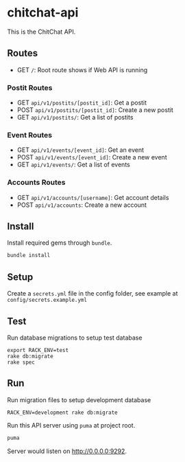 # chitchat-api

This is the ChitChat API.

## Routes

* GET `/`: Root route shows if Web API is running

### Postit Routes

* GET `api/v1/postits/[postit_id]`: Get a postit
* POST `api/v1/postits/[postit_id]`: Create a new postit
* GET `api/v1/postits/`: Get a list of postits

### Event Routes

* GET `api/v1/events/[event_id]`: Get an event
* POST `api/v1/events/[event_id]`: Create a new event
* GET `api/v1/events/`: Get a list of events

### Accounts Routes

* GET `api/v1/accounts/[username]`: Get account details
* POST `api/v1/accounts`: Create a new account

## Install

Install required gems through `bundle`.  

```bash
bundle install
```

## Setup

Create a `secrets.yml` file in the config folder, see example at `config/secrets.example.yml`

## Test

Run database migrations to setup test database

```
export RACK_ENV=test
rake db:migrate
rake spec
```

## Run

Run migration files to setup development database

```
RACK_ENV=development rake db:migrate
```

Run this API server using `puma` at project root.

```bash
puma
```

Server would listen on http://0.0.0.0:9292.